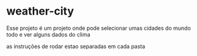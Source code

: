 # weather-city

Esse projeto é um projeto onde pode selecionar umas cidades do mundo todo e ver alguns dados do clima

as instruções de rodar estao separadas em cada 
pasta
